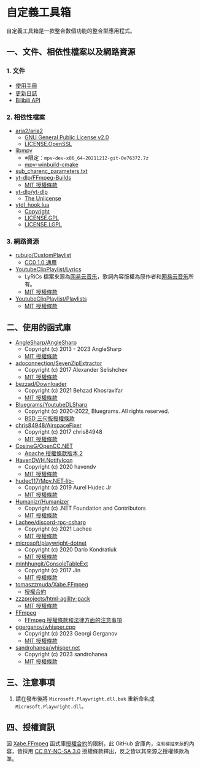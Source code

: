 # 自定義工具箱

自定義工具箱是一款整合數個功能的整合型應用程式。

## 一、文件、相依性檔案以及網路資源

### 1. 文件

- [使用手冊](MANUAL.md)
- [更新日誌](CHANGELOG.md)
- [Bilibili API](BilibiliApi/README.md)

### 2. 相依性檔案

- [aria2/aria2](https://github.com/aria2/aria2)
   - [GNU General Public License v2.0](https://github.com/aria2/aria2/blob/master/COPYING)
   - [LICENSE.OpenSSL](https://github.com/aria2/aria2/blob/master/LICENSE.OpenSSL)
- [libmpv](https://sourceforge.net/projects/mpv-player-windows/files/libmpv/)
  - ※限定：`mpv-dev-x86_64-20211212-git-0e76372.7z`
  - [mpv-winbuild-cmake](https://github.com/shinchiro/mpv-winbuild-cmake)
- [sub_charenc_parameters.txt](https://trac.ffmpeg.org/attachment/ticket/2431/sub_charenc_parameters.txt)
- [yt-dlp/FFmpeg-Builds](https://github.com/yt-dlp/FFmpeg-Builds)
  - [MIT 授權條款](https://github.com/yt-dlp/FFmpeg-Builds/blob/master/LICENSE)
- [yt-dlp/yt-dlp](https://github.com/yt-dlp/yt-dlp)
  - [The Unlicense](https://github.com/yt-dlp/yt-dlp/blob/master/LICENSE)
- [ytdl_hook.lua](https://github.com/mpv-player/mpv/blob/master/player/lua/ytdl_hook.lua)
  - [Copyright](https://github.com/mpv-player/mpv/blob/master/Copyright)
  - [LICENSE.GPL](https://github.com/mpv-player/mpv/blob/master/LICENSE.GPL)
  - [LICENSE.LGPL](https://github.com/mpv-player/mpv/blob/master/LICENSE.LGPL)

### 3. 網路資源

- [rubujo/CustomPlaylist](https://github.com/rubujo/CustomPlaylist)
  - [CC0 1.0 通用](https://github.com/rubujo/CustomPlaylist/blob/main/LICENSE)
- [YoutubeClipPlaylist/Lyrics](https://github.com/YoutubeClipPlaylist/Lyrics)
  - LyRiCs 檔案來源為[网易云音乐](https://music.163.com/)，歌詞內容版權為原作者和[网易云音乐](https://music.163.com/)所有。
  - [MIT 授權條款](https://github.com/YoutubeClipPlaylist/Lyrics/blob/master/LICENSE)
- [YoutubeClipPlaylist/Playlists](https://github.com/YoutubeClipPlaylist/Playlists)
  - [MIT 授權條款](https://github.com/YoutubeClipPlaylist/Playlists/blob/master/LICENSE)

## 二、使用的函式庫

- [AngleSharp/AngleSharp](https://github.com/AngleSharp/AngleSharp)
   - Copyright (c) 2013 - 2023 AngleSharp
   - [MIT 授權條款](https://github.com/AngleSharp/AngleSharp/blob/devel/LICENSE)
- [adoconnection/SevenZipExtractor](https://github.com/adoconnection/SevenZipExtractor)
   - Copyright (c) 2017 Alexander Selishchev
   - [MIT 授權條款](https://github.com/adoconnection/SevenZipExtractor/blob/master/LICENSE)
- [bezzad/Downloader](https://github.com/bezzad/Downloader)
   - Copyright (c) 2021 Behzad Khosravifar
   - [MIT 授權條款](https://github.com/bezzad/Downloader/blob/master/LICENSE)
- [Bluegrams/YoutubeDLSharp](https://github.com/Bluegrams/YoutubeDLSharp)
   - Copyright (c) 2020-2022, Bluegrams. All rights reserved.
   - [BSD 三句版授權條款](https://github.com/Bluegrams/YoutubeDLSharp/blob/master/LICENSE.txt)
- [chris84948/AirspaceFixer](https://github.com/chris84948/AirspaceFixer)
   - Copyright (c) 2017 chris84948
   - [MIT 授權條款](https://github.com/chris84948/AirspaceFixer/blob/master/LICENSE)
- [CosineG/OpenCC.NET](https://github.com/CosineG/OpenCC.NET)
   - [Apache 授權條款版本 2](https://github.com/CosineG/OpenCC.NET/blob/master/LICENSE)
- [HavenDV/H.NotifyIcon](https://github.com/HavenDV/H.NotifyIcon)
   - Copyright (c) 2020 havendv
   - [MIT 授權條款](https://github.com/HavenDV/H.NotifyIcon/blob/master/LICENSE.md)
- [hudec117/Mpv.NET-lib-](https://github.com/hudec117/Mpv.NET-lib-)
   - Copyright (c) 2019 Aurel Hudec Jr
   - [MIT 授權條款](https://github.com/hudec117/Mpv.NET-lib-/blob/master/LICENSE)
- [Humanizr/Humanizer](https://github.com/Humanizr/Humanizer)
   - Copyright (c) .NET Foundation and Contributors
   - [MIT 授權條款](https://github.com/Humanizr/Humanizer/blob/main/LICENSE)
- [Lachee/discord-rpc-csharp](https://github.com/Lachee/discord-rpc-csharp)
   - Copyright (c) 2021 Lachee
   - [MIT 授權條款](https://github.com/Lachee/discord-rpc-csharp/blob/master/LICENSE)
- [microsoft/playwright-dotnet](https://github.com/microsoft/playwright-dotnet)
   - Copyright (c) 2020 Darío Kondratiuk
   - [MIT 授權條款](https://github.com/microsoft/playwright-dotnet/blob/main/LICENSE)
- [minhhungit/ConsoleTableExt](https://github.com/minhhungit/ConsoleTableExt)
   - Copyright (c) 2017 Jin
   - [MIT 授權條款](https://github.com/minhhungit/ConsoleTableExt/blob/master/LICENSE)
- [tomaszzmuda/Xabe.FFmpeg](https://github.com/tomaszzmuda/Xabe.FFmpeg)
   - [授權合約](https://ffmpeg.xabe.net/license.html)
- [zzzprojects/html-agility-pack](https://github.com/zzzprojects/html-agility-pack)
   - [MIT 授權條款](https://github.com/zzzprojects/html-agility-pack/blob/master/LICENSE)
- [FFmpeg](https://ffmpeg.org/)
   - [FFmpeg 授權條款和法律方面的注意事項](https://ffmpeg.org/legal.html)
- [ggerganov/whisper.cpp](https://github.com/ggerganov/whisper.cpp)
   - Copyright (c) 2023  Georgi Gerganov
   - [MIT 授權條款](https://github.com/ggerganov/whisper.cpp/blob/master/LICENSE)
- [sandrohanea/whisper.net](https://github.com/sandrohanea/whisper.net)
   - Copyright (c) 2023 sandrohanea
   - [MIT 授權條款](https://github.com/sandrohanea/whisper.net/blob/main/LICENSE)

## 三、注意事項

1. 請在發布後將 `Microsoft.Playwright.dll.bak` 重新命名成 `Microsoft.Playwright.dll`。

## 四、授權資訊

因 [Xabe.FFmpeg](https://github.com/tomaszzmuda/Xabe.FFmpeg) 函式庫[授權合約](https://ffmpeg.xabe.net/license.html)的限制，此 GitHub 倉庫內，`沒有標註來源`的內容，皆採用 [CC BY-NC-SA 3.0](https://creativecommons.org/licenses/by-nc-sa/3.0/) 授權條款釋出，反之皆以其來源之授權條款為準。
